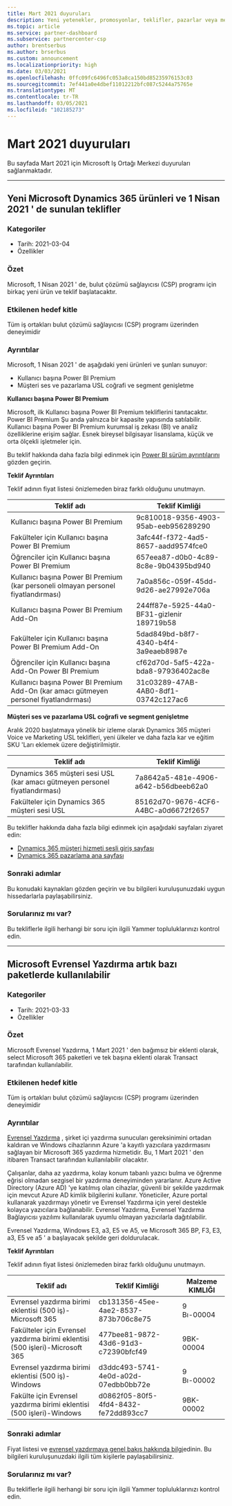 ```yaml
---
title: Mart 2021 duyuruları
description: Yeni yetenekler, promosyonlar, teklifler, pazarlar veya mevcut tekliflerle ilgili değişiklikler dahil olmak üzere Microsoft Iş Ortağı Merkezi için Mart 2021 duyuruları.
ms.topic: article
ms.service: partner-dashboard
ms.subservice: partnercenter-csp
author: brentserbus
ms.author: brserbus
ms.custom: announcement
ms.localizationpriority: high
ms.date: 03/03/2021
ms.openlocfilehash: 0ffc09fc6496fc053a8ca150bd85235976153c03
ms.sourcegitcommit: 7ef441a0e4dbef11012212bfc087c5244a75765e
ms.translationtype: MT
ms.contentlocale: tr-TR
ms.lasthandoff: 03/05/2021
ms.locfileid: "102185273"
---
```

# <a name="march-2021-announcements"></a>Mart 2021 duyuruları

Bu sayfada Mart 2021 için Microsoft Iş Ortağı Merkezi duyuruları sağlanmaktadır.

________________
## <a name="new-microsoft-dynamics-365-products-and-offers-available-on-april-1-2021"></a><a name="2"></a>Yeni Microsoft Dynamics 365 ürünleri ve 1 Nisan 2021 ' de sunulan teklifler

### <a name="categories"></a>Kategoriler

- Tarih: 2021-03-04
- Özellikler

### <a name="summary"></a>Özet

Microsoft, 1 Nisan 2021 ' de, bulut çözümü sağlayıcısı (CSP) programı için birkaç yeni ürün ve teklif başlatacaktır.

### <a name="impacted-audience"></a>Etkilenen hedef kitle

Tüm iş ortakları bulut çözümü sağlayıcısı (CSP) programı üzerinden deneyimidir

### <a name="details"></a>Ayrıntılar

Microsoft, 1 Nisan 2021 ' de aşağıdaki yeni ürünleri ve şunları sunuyor:

- Kullanıcı başına Power BI Premium
- Müşteri ses ve pazarlama USL coğrafi ve segment genişletme

**Kullanıcı başına Power BI Premium**

Microsoft, ilk Kullanıcı başına Power BI Premium tekliflerini tanıtacaktır. Power BI Premium Şu anda yalnızca bir kapasite yapısında satılabilir. Kullanıcı başına Power BI Premium kurumsal iş zekası (BI) ve analiz özelliklerine erişim sağlar. Esnek bireysel bilgisayar lisanslama, küçük ve orta ölçekli işletmeler için.

Bu teklif hakkında daha fazla bilgi edinmek için [Power BI sürüm ayrıntılarını](https://docs.microsoft.com/power-platform-release-plan/2020wave2/power-bi/planned-features) gözden geçirin.


**Teklif Ayrıntıları**

Teklif adının fiyat listesi önizlemeden biraz farklı olduğunu unutmayın.

| Teklif adı | Teklif Kimliği |
| ------ |----------- |
| Kullanıcı başına Power BI Premium | 9c810018-9356-4903-95ab-eeb956289290 | 
| Fakülteler için Kullanıcı başına Power BI Premium | 3afc44f-f372-4ad5-8657-aadd9574fce0 | 
| Öğrenciler için Kullanıcı başına Power BI Premium | 657eea87-d0b0-4c89-8c8e-9b04395bd940 | 
| Kullanıcı başına Power BI Premium (kar personeli olmayan personel fiyatlandırması) | 7a0a856c-059f-45dd-9d26-ae27992e706a | 
| Kullanıcı başına Power BI Premium Add-On | 244ff87e-5925-44a0-BF31-gizlenir 189719b58 | 
| Fakülteler için Kullanıcı başına Power BI Premium Add-On | 5dad849bd-b8f7-4340-b4f4-3a9eaeb8987e | 
| Öğrenciler için Kullanıcı başına Add-On Power BI Premium | cf62d70d-5af5-422a-bda8-97936402ac8e | 
| Kullanıcı başına Power BI Premium Add-On (kar amacı gütmeyen personel fiyatlandırması) | 31c03289-47AB-4AB0-8df1-03742c127ac6 | 

**Müşteri ses ve pazarlama USL coğrafi ve segment genişletme**

Aralık 2020 başlatmaya yönelik bir izleme olarak Dynamics 365 müşteri Voice ve Marketing USL teklifleri, yeni ülkeler ve daha fazla kar ve eğitim SKU 'Ları eklemek üzere değiştirilmiştir.

| Teklif adı | Teklif Kimliği |
| ------ |----------- |
| Dynamics 365 müşteri sesi USL (kar amacı gütmeyen personel fiyatlandırması) | 7a8642a5-481e-4906-a642-b56dbeeb62a0 |
| Fakülteler için Dynamics 365 müşteri sesi USL | 85162d70-9676-4CF6-A4BC-a0d6672f2657 |

Bu teklifler hakkında daha fazla bilgi edinmek için aşağıdaki sayfaları ziyaret edin:

- [Dynamics 365 müşteri hizmeti sesli giriş sayfası](https://dynamics.microsoft.com/customer-voice/overview/)
- [Dynamics 365 pazarlama ana sayfası](https://dynamics.microsoft.com/customer-voice/overview/)

### <a name="next-steps"></a>Sonraki adımlar

Bu konudaki kaynakları gözden geçirin ve bu bilgileri kuruluşunuzdaki uygun hissedarlarla paylaşabilirsiniz.  

### <a name="questions"></a>Sorularınız mı var?

Bu tekliflerle ilgili herhangi bir soru için ilgili Yammer topluluklarınızı kontrol edin. 

________________
## <a name="microsoft-universal-print-now-available-in-some-suites"></a><a name="1"></a> Microsoft Evrensel Yazdırma artık bazı paketlerde kullanılabilir

### <a name="categories"></a>Kategoriler

- Tarih: 2021-03-33
- Özellikler

### <a name="summary"></a>Özet

Microsoft Evrensel Yazdırma, 1 Mart 2021 ' den bağımsız bir eklenti olarak, select Microsoft 365 paketleri ve tek başına eklenti olarak Transact tarafından kullanılabilir.

### <a name="impacted-audience"></a>Etkilenen hedef kitle

Tüm iş ortakları bulut çözümü sağlayıcısı (CSP) programı üzerinden deneyimidir

### <a name="details"></a>Ayrıntılar

[Evrensel Yazdırma](https://aka.ms/universalprint) , şirket içi yazdırma sunucuları gereksinimini ortadan kaldıran ve Windows cihazlarının Azure 'a kayıtlı yazıcılara yazdırmasını sağlayan bir Microsoft 365 yazdırma hizmetidir. Bu, 1 Mart 2021 ' den itibaren Transact tarafından kullanılabilir olacaktır.

Çalışanlar, daha az yazdırma, kolay konum tabanlı yazıcı bulma ve öğrenme eğrisi olmadan sezgisel bir yazdırma deneyiminden yararlanır. Azure Active Directory (Azure AD) 'ye katılmış olan cihazlar, güvenli bir şekilde yazdırmak için mevcut Azure AD kimlik bilgilerini kullanır. Yöneticiler, Azure portal kullanarak yazdırmayı yönetir ve Evrensel Yazdırma için yerel destekle kolayca yazıcılara bağlanabilir. Evrensel Yazdırma, Evrensel Yazdırma Bağlayıcısı yazılımı kullanılarak uyumlu olmayan yazıcılarla dağıtılabilir.

Evrensel Yazdırma, Windows E3, a3, E5 ve A5, ve Microsoft 365 BP, F3, E3, a3, E5 ve a5 ' a başlayacak şekilde geri doldurulacak.  

**Teklif Ayrıntıları**

Teklif adının fiyat listesi önizlemeden biraz farklı olduğunu unutmayın.

| Teklif adı | Teklif Kimliği | Malzeme KIMLIĞI |
| ------ |----------- |----------- |  
| Evrensel yazdırma birimi eklentisi (500 iş)-Microsoft 365  | cb131356-45ee-4ae2-8537-873b706c8e75     | 9 Bı-00004   |
| Fakülteler için Evrensel yazdırma birimi eklentisi (500 işleri)-Microsoft 365   | 477bee81-9872-43d6-91d3-c72390bfcf49   | 9BK-00004   |
| Evrensel yazdırma birimi eklentisi (500 iş)-Windows    | d3ddc493-5741-4e0d-a02d-07edbb0bb72e   | 9 Bı-00002   |
| Fakülte için Evrensel yazdırma birimi eklentisi (500 işleri)-Windows   |  d0862f05-80f5-4fd4-8432-fe72dd893cc7  | 9BK-00002   |

### <a name="next-steps"></a>Sonraki adımlar

Fiyat listesi ve [evrensel yazdırmaya genel bakış hakkında bilgi](/universal-print/fundamentals/universal-print-whatis)edinin. Bu bilgileri kuruluşunuzdaki ilgili tüm kişilerle paylaşabilirsiniz.

### <a name="questions"></a>Sorularınız mı var?

Bu tekliflerle ilgili herhangi bir soru için ilgili Yammer topluluklarınızı kontrol edin.
